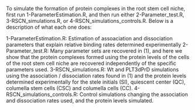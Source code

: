 To simulate the formation of protein complexes in the root stem cell niche, first run 1-ParameterEstimation.R, and then run either 2-Parameter_test.R, 3-RSCN_simulations.R, or 4-RSCN_simulations_controls.R. Below is a description of what each one does: 

1-ParameterEstimation.R: Estimation of assoaciation and dissociation parameters that explain relative binding rates determined experimentally
2-Parameter_test.R: Many parameter sets are recovered in (1), and here we show that the protein complexes formed using the protein levels of the cells of the root stem cell niche are recovered independently of the specific parameters used.
3-RSCN_simulations.R: Wt and PLT3dPrD simulations using the association / dissociation rates found in (1) and the protein levels determined experimentally for the stele initials (SI), quiescent center (QC), columella stem cells (CSC) and columella cells (CC).
4-RSCN_simulations_controls.R: Control simulations changing the association and dissociation rates used, and the protein levels simulated.
